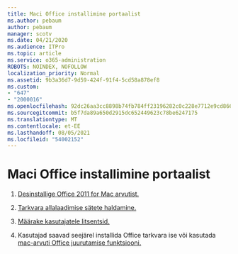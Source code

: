 ```yaml
---
title: Maci Office installimine portaalist
ms.author: pebaum
author: pebaum
manager: scotv
ms.date: 04/21/2020
ms.audience: ITPro
ms.topic: article
ms.service: o365-administration
ROBOTS: NOINDEX, NOFOLLOW
localization_priority: Normal
ms.assetid: 9b3a36d7-9d59-424f-91f4-5cd58a878ef8
ms.custom:
- "647"
- "2000016"
ms.openlocfilehash: 92dc26aa3cc8898b74fb784ff23196282c0c228e7712e9cd86690ec1db63040e
ms.sourcegitcommit: b5f7da89a650d2915dc652449623c78be6247175
ms.translationtype: MT
ms.contentlocale: et-EE
ms.lasthandoff: 08/05/2021
ms.locfileid: "54002152"
---
```

# <a name="how-to-install-mac-office-from-the-portal"></a>Maci Office installimine portaalist

1. [Desinstallige Office 2011 for Mac arvutist.](https://support.office.com/article/4bfcd230-0ea1-4656-bf30-dbfa44d358fa?wt.mc_id=Alchemy_ClientDIA)

2. [Tarkvara allalaadimise sätete haldamine.](https://docs.microsoft.com/DeployOffice/manage-software-download-settings-office-365)

3. [Määrake kasutajatele litsentsid.](https://docs.microsoft.com/microsoft-365/admin/manage/assign-licenses-to-users)

4. Kasutajad saavad seejärel installida Office tarkvara ise või kasutada [mac-arvuti Office juurutamise funktsiooni.](https://docs.microsoft.com/DeployOffice/mac/deployment-guide-for-office-for-mac)
